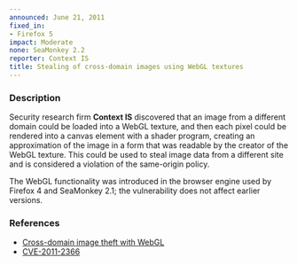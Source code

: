 ```yaml
---
announced: June 21, 2011
fixed_in:
- Firefox 5
impact: Moderate
none: SeaMonkey 2.2
reporter: Context IS
title: Stealing of cross-domain images using WebGL textures
---
```


<h3>Description</h3>

<p>Security research firm <strong>Context IS</strong> discovered that
an image from a different domain could be loaded into a WebGL texture,
and then each pixel could be rendered into a canvas element with a
shader program, creating an approximation of the image in a form that
was readable by the creator of the WebGL texture.  This could be used
to steal image data from a different site and is considered a
violation of the same-origin policy.</p>

<p class="note">The WebGL functionality was introduced in the browser engine used
by Firefox 4 and SeaMonkey 2.1; the vulnerability does not affect earlier versions.</p>

<h3>References</h3>

<ul>
  <li><a href="https://bugzilla.mozilla.org/buglist.cgi?bug_id=655987,656277,659349">Cross-domain image theft with WebGL</a></li>
  <li><a class="ex-ref" href="http://cve.mitre.org/cgi-bin/cvename.cgi?name=CVE-2011-2366">CVE-2011-2366</a></li>
</ul>




